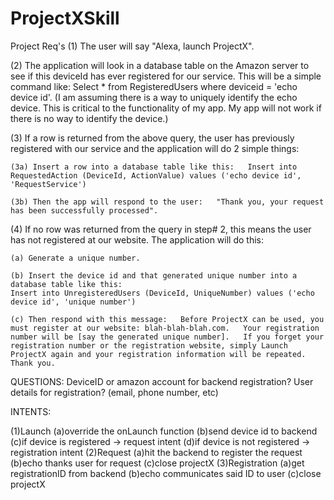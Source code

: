 # ProjectXSkill

Project Req's
(1) The user will say "Alexa, launch ProjectX".   

(2) The application will look in a database table on the Amazon server to see if this deviceId has ever registered for our service.   This will be a simple command like:  Select * from RegisteredUsers where deviceid = 'echo device id'.   (I am assuming there is a way to uniquely identify the echo device.  This is critical to the functionality of my app.  My app will not work if there is no way to identify the device.)

(3) If a row is returned from the above query, the user has previously registered with our service and the application will do 2 simple things:

	(3a) Insert a row into a database table like this:   Insert into RequestedAction (DeviceId, ActionValue) values ('echo device id', 'RequestService') 

	(3b) Then the app will respond to the user:   "Thank you, your request has been successfully processed".     

(4) If no row was returned from the query in step# 2, this means the user has not registered at our website.  The application will do this:

	(a) Generate a unique number.

	(b) Insert the device id and that generated unique number into a database table like this:   
	Insert into UnregisteredUsers (DeviceId, UniqueNumber) values ('echo device id', 'unique number')  

	(c) Then respond with this message:   Before ProjectX can be used, you must register at our website: blah-blah-blah.com.   Your registration number will be [say the generated unique number].   If you forget your registration number or the registration website, simply Launch ProjectX again and your registration information will be repeated.  Thank you.

QUESTIONS:
DeviceID or amazon account for backend registration?
User details for registration? (email, phone number, etc)

INTENTS:

(1)Launch
	(a)override the onLaunch function
	(b)send device id to backend
	(c)if device is registered -> request intent
	(d)if device is not registered -> registration intent
(2)Request
	(a)hit the backend to register the request
	(b)echo thanks user for request
	(c)close projectX
(3)Registration
	(a)get registrationID from backend
	(b)echo communicates said ID to user
	(c)close projectX
